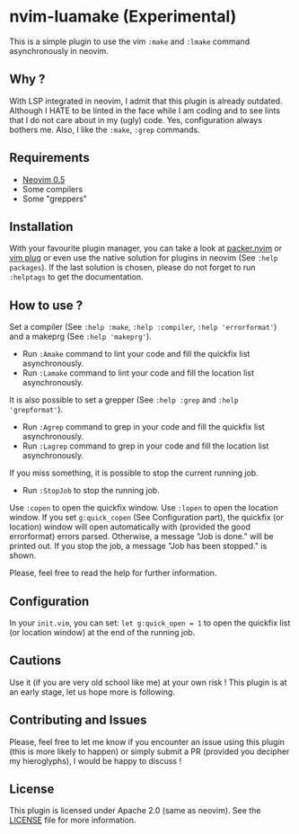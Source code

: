 # nvim-luamake (Experimental) 
This is a simple plugin to use the vim `:make` and `:lmake` command
asynchronously in neovim.

## Why ?  
With LSP integrated in neovim, I admit that this plugin is already outdated.
Although I HATE to be linted in the face while I am coding and to see lints
that I do not care about in my (ugly) code. Yes, configuration always bothers
me.  Also, I like the `:make`, `:grep` commands.

## Requirements 
- [Neovim 0.5](https://github.com/neovim/neovim)  
-  Some compilers  
-  Some "greppers"  

## Installation 
With your favourite plugin manager, you can take a look at
[packer.nvim](https://github.com/wbthomason/packer.nvim) or [vim
plug](https://github.com/junegunn/vim-plug) or even use the native solution
for plugins in neovim (See `:help packages`). If the last solution is chosen,
please do not forget to run `:helptags` to get the documentation.

## How to use ?  
 Set a compiler (See `:help :make`, `:help :compiler`, `:help 'errorformat'`)
 and a makeprg (See `:help 'makeprg'`).  

- Run `:Amake` command to lint your code and fill the quickfix list
  asynchronously.  
- Run `:Lamake` command to lint your code and fill the location list
  asynchronously.  

It is also possible to set a grepper (See `:help :grep` and `:help 'grepformat'`).  
- Run `:Agrep` command to grep in your code and fill the quickfix list
  asynchronously.  
- Run `:Lagrep` command to grep in your code and fill the location list
  asynchronously.  

If you miss something, it is possible to stop the current running job.  
- Run `:StopJob` to stop the running job.  

Use `:copen` to open the quickfix window. Use `:lopen` to open the location
window. If you set `g:quick_copen` (See Configuration part), the quickfix (or
location) window will open automatically with (provided the good errorformat)
errors parsed. Otherwise, a message "Job is done." will be printed out. If you
stop the job, a message "Job has been stopped." is shown.

Please, feel free to read the help for further information.

## Configuration
In your `init.vim`, you can set:  `let g:quick_open = 1` to open the quickfix
list (or location window) at the end of the running job.  

## Cautions 
Use it (if you are very old school like me) at your own risk !  This plugin is
at an early stage, let us hope more is following.  


## Contributing and Issues 
Please, feel free to let me know if you encounter an issue using this plugin
(this is more likely to happen) or simply submit a PR (provided you decipher
my hieroglyphs), I would be happy to discuss !

## License 
This plugin is licensed under Apache 2.0 (same as neovim). See the
[LICENSE](https://github.com/lmenou/nvim-luamake/blob/master/LICENSE) file for
more information.
